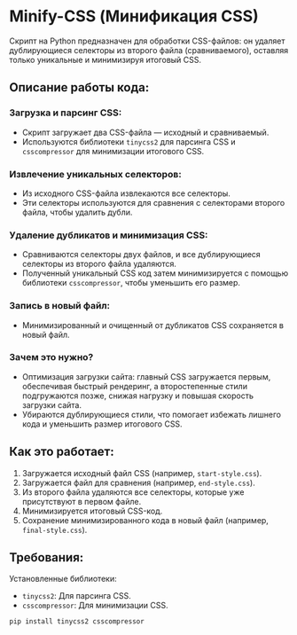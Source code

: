 # Minify-CSS (Минификация CSS)

Скрипт на Python предназначен для обработки CSS-файлов: он удаляет дублирующиеся селекторы из второго файла (сравниваемого), оставляя только уникальные и минимизируя итоговый CSS.

## Описание работы кода:

### Загрузка и парсинг CSS:
- Скрипт загружает два CSS-файла — исходный и сравниваемый.
- Используются библиотеки `tinycss2` для парсинга CSS и `csscompressor` для минимизации итогового CSS.

### Извлечение уникальных селекторов:
- Из исходного CSS-файла извлекаются все селекторы.
- Эти селекторы используются для сравнения с селекторами второго файла, чтобы удалить дубли.

### Удаление дубликатов и минимизация CSS:
- Сравниваются селекторы двух файлов, и все дублирующиеся селекторы из второго файла удаляются.
- Полученный уникальный CSS код затем минимизируется с помощью библиотеки `csscompressor`, чтобы уменьшить его размер.

### Запись в новый файл:
- Минимизированный и очищенный от дубликатов CSS сохраняется в новый файл.

### Зачем это нужно?
- Оптимизация загрузки сайта: главный CSS загружается первым, обеспечивая быстрый рендеринг, а второстепенные стили подгружаются позже, снижая нагрузку и повышая скорость загрузки сайта.
- Убираются дублирующиеся стили, что помогает избежать лишнего кода и уменьшить размер итогового CSS.

## Как это работает:

1. Загружается исходный файл CSS (например, `start-style.css`).
2. Загружается файл для сравнения (например, `end-style.css`).
3. Из второго файла удаляются все селекторы, которые уже присутствуют в первом файле.
4. Минимизируется итоговый CSS-код.
5. Сохранение минимизированного кода в новый файл (например, `final-style.css`).

## Требования:

Установленные библиотеки:

- `tinycss2`: Для парсинга CSS.
- `csscompressor`: Для минимизации CSS.

```bash
pip install tinycss2 csscompressor
